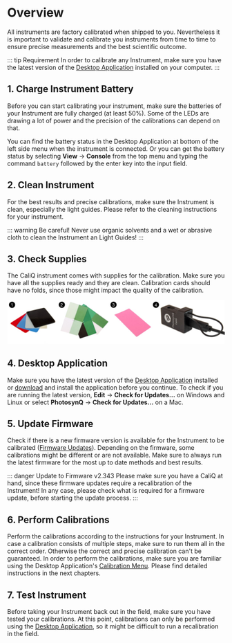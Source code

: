 # Overview

All instruments are factory calibrated when shipped to you. Nevertheless it is important to validate and calibrate you instruments from time to time to ensure precise measurements and the best scientific outcome.

::: tip Requirement
In order to calibrate any Instrument, make sure you have the latest version of the [Desktop Application](../desktop-application/general.md) installed on your computer.
:::

## 1. Charge Instrument Battery

Before you can start calibrating your instrument, make sure the batteries of your Instrument are fully charged (at least 50%). Some of the LEDs are drawing a lot of power and the precision of the calibrations can depend on that.

You can find the battery status <i class="fa fa-battery-full"></i> in the Desktop Application at bottom of the left side menu when the instrument is connected. Or you can get the battery status by selecting **View** → **Console** from the top menu and typing the command `battery` followed by the enter key into the input field.

## 2. Clean Instrument

For the best results and precise calibrations, make sure the Instrument is clean, especially the light guides. Please refer to the cleaning instructions for your instrument.

::: warning Be careful!
Never use organic solvents and a wet or abrasive cloth to clean the Instrument an Light Guides!
:::

## 3. Check Supplies

The CaliQ instrument comes with supplies for the calibration. Make sure you have all the supplies ready and they are clean. Calibration cards should have no folds, since those might impact the quality of the calibration.

![(1) Thickness Calibration Cards, (2) Relative Chlorophyll Calibration Cards, (3) Fluorescence Calibration Card, (4) CaliQ](./images/supplies.jpg)

## 4. Desktop Application

Make sure you have the latest version of the [Desktop Application](../desktop-application/general.md) installed or [download](https://photosynq.com/software) and install the application before you continue. To check if you are running the latest version, **Edit** → **Check for Updates...** on Windows and Linux or select **PhotosynQ** → **Check for Updates...** on a Mac.

## 5. Update Firmware

Check if there is a new firmware version is available for the Instrument to be calibrated ([Firmware Updates](../instruments/firmware-updates.md)). Depending on the firmware, some calibrations might be different or are not available. Make sure to always run the latest firmware for the most up to date methods and best results.

::: danger Update to Firmware v2.343
Please make sure you have a CaliQ at hand, since these firmware updates require a recalibration of the Instrument! In any case, please check what is required for a firmware update, before starting the update process.
:::

## 6. Perform Calibrations

Perform the calibrations according to the instructions for your Instrument. In case a calibration consists of multiple steps, make sure to run them all in the correct order. Otherwise the correct and precise calibration can't be guaranteed. In order to perform the calibrations, make sure you are familiar using the Desktop Application's [Calibration Menu](../instruments/instrument-calibrations.md). Please find detailed instructions in the next chapters.

## 7. Test Instrument

Before taking your Instrument back out in the field, make sure you have tested your calibrations. At this point, calibrations can only be performed using the [Desktop Application](../desktop-application/general.md), so it might be difficult to run a recalibration in the field.
